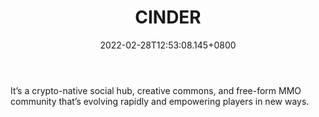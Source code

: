 ﻿---
title: "CINDER"
description: "A crypto-native dreamworld where creativity rules!"
lead: "A crypto-native dreamworld where creativity rules!"
date: 2022-02-28T12:53:08.145+0800
lastmod: 2022-02-28T12:53:08.145+0800
draft: false
featuredImage: ["100_cinder.png"]
score: "304"
status: "Presale"
blockchain: ["Solana"]
nft_support: "Yes"
free_to_play: "NFT"
play_to_earn: ["Crypto"]
website: "https://cinder.io/?utm_source=PlayToEarn.net&utm_medium=organic&utm_campaign=gamepage"
twitter: "https://twitter.com/CinderNFT"
discord: "https://discord.com/invite/9EmTwtNErv"
telegram: 
github: 
youtube: 
twitch: 
facebook: 
instagram: "https://www.instagram.com/cindernft/"
reddit: 
medium: 
steam: 
gitbook: 
googleplay: 
appstore: 

  
    
categories: ["games"]
games: ["MMO","Social"]
toc: false
pinned: false
weight: 
---
It’s a crypto-native social hub, creative commons, and free-form MMO community that’s evolving rapidly and empowering players in new ways.